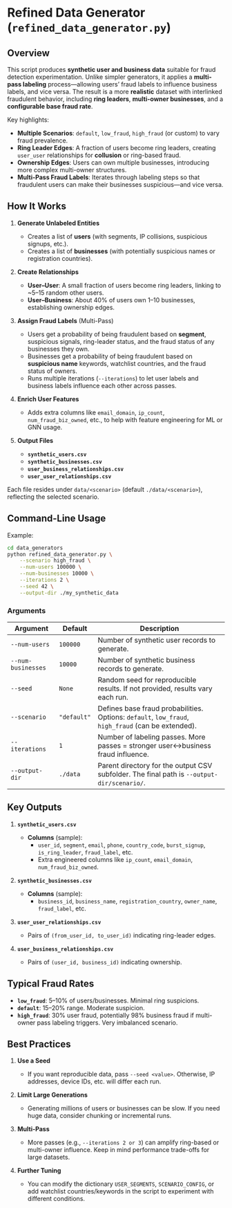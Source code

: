 # Refined Data Generator (`refined_data_generator.py`)

## Overview

This script produces **synthetic user and business data** suitable for fraud detection experimentation. Unlike simpler generators, it applies a **multi-pass labeling** process—allowing users’ fraud labels to influence business labels, and vice versa. The result is a more **realistic** dataset with interlinked fraudulent behavior, including **ring leaders**, **multi-owner businesses**, and a **configurable base fraud rate**.

Key highlights:

- **Multiple Scenarios**: `default`, `low_fraud`, `high_fraud` (or custom) to vary fraud prevalence.  
- **Ring Leader Edges**: A fraction of users become ring leaders, creating `user_user` relationships for **collusion** or ring-based fraud.  
- **Ownership Edges**: Users can own multiple businesses, introducing more complex multi-owner structures.  
- **Multi-Pass Fraud Labels**: Iterates through labeling steps so that fraudulent users can make their businesses suspicious—and vice versa.

## How It Works

1. **Generate Unlabeled Entities**  
   - Creates a list of **users** (with segments, IP collisions, suspicious signups, etc.).  
   - Creates a list of **businesses** (with potentially suspicious names or registration countries).  

2. **Create Relationships**  
   - **User–User**: A small fraction of users become ring leaders, linking to ~5–15 random other users.  
   - **User–Business**: About 40% of users own 1–10 businesses, establishing ownership edges.

3. **Assign Fraud Labels** (Multi-Pass)  
   - Users get a probability of being fraudulent based on **segment**, suspicious signals, ring-leader status, and the fraud status of any businesses they own.  
   - Businesses get a probability of being fraudulent based on **suspicious name** keywords, watchlist countries, and the fraud status of owners.  
   - Runs multiple iterations (`--iterations`) to let user labels and business labels influence each other across passes.

4. **Enrich User Features**  
   - Adds extra columns like `email_domain`, `ip_count`, `num_fraud_biz_owned`, etc., to help with feature engineering for ML or GNN usage.

5. **Output Files**  
   - **`synthetic_users.csv`**  
   - **`synthetic_businesses.csv`**  
   - **`user_business_relationships.csv`**  
   - **`user_user_relationships.csv`**  

Each file resides under `data/<scenario>` (default `./data/<scenario>`), reflecting the selected scenario.

## Command-Line Usage

Example:
```bash
cd data_generators
python refined_data_generator.py \
    --scenario high_fraud \
    --num-users 100000 \
    --num-businesses 10000 \
    --iterations 2 \
    --seed 42 \
    --output-dir ./my_synthetic_data
```

### Arguments

| Argument              | Default      | Description                                                                                                                     |
|-----------------------|-------------|---------------------------------------------------------------------------------------------------------------------------------|
| `--num-users`         | `100000`    | Number of synthetic user records to generate.                                                                                  |
| `--num-businesses`    | `10000`     | Number of synthetic business records to generate.                                                                              |
| `--seed`              | `None`      | Random seed for reproducible results. If not provided, results vary each run.                                                   |
| `--scenario`          | `"default"` | Defines base fraud probabilities. Options: `default`, `low_fraud`, `high_fraud` (can be extended).                              |
| `--iterations`        | `1`         | Number of labeling passes. More passes = stronger user↔business fraud influence.                                               |
| `--output-dir`        | `./data`    | Parent directory for the output CSV subfolder. The final path is `--output-dir/scenario/`.                                     |

## Key Outputs

1. **`synthetic_users.csv`**  
   - **Columns** (sample):  
     - `user_id`, `segment`, `email`, `phone`, `country_code`, `burst_signup`, `is_ring_leader`, `fraud_label`, etc.  
     - Extra engineered columns like `ip_count`, `email_domain`, `num_fraud_biz_owned`.  

2. **`synthetic_businesses.csv`**  
   - **Columns** (sample):  
     - `business_id`, `business_name`, `registration_country`, `owner_name`, `fraud_label`, etc.

3. **`user_user_relationships.csv`**  
   - Pairs of `(from_user_id, to_user_id)` indicating ring-leader edges.

4. **`user_business_relationships.csv`**  
   - Pairs of `(user_id, business_id)` indicating ownership.

## Typical Fraud Rates

- **`low_fraud`**: 5–10% of users/businesses. Minimal ring suspicions.  
- **`default`**: 15–20% range. Moderate suspicion.  
- **`high_fraud`**: 30% user fraud, potentially 98% business fraud if multi-owner pass labeling triggers. Very imbalanced scenario.

## Best Practices

1. **Use a Seed**  
   - If you want reproducible data, pass `--seed <value>`. Otherwise, IP addresses, device IDs, etc. will differ each run.  

2. **Limit Large Generations**  
   - Generating millions of users or businesses can be slow. If you need huge data, consider chunking or incremental runs.  

3. **Multi-Pass**  
   - More passes (e.g., `--iterations 2 or 3`) can amplify ring-based or multi-owner influence. Keep in mind performance trade-offs for large datasets.  

4. **Further Tuning**  
   - You can modify the dictionary `USER_SEGMENTS`, `SCENARIO_CONFIG`, or add watchlist countries/keywords in the script to experiment with different conditions.